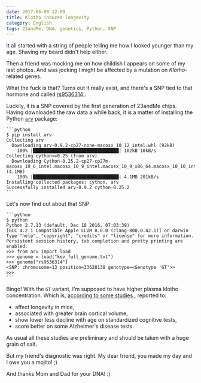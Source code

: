 ```yaml
---
date: 2017-06-08 12:00
title: Klotho induced longevity
category: English
tags: 23andMe, DNA, genetics, Python, SNP
---
```


It all started with a string of people telling me how I looked younger than my
age. Shaving my beard didn't help either.

Then a friend was mocking me on how childish I appears on some of my last
photos. And was jocking I might be affected by a mutation on *Klotho*-related
genes.

What the fuck is that? Turns out it really exist, and there's a SNP tied to
that hormone and called [rs9536314
](https://www.snpedia.com/index.php/Rs9536314).

Luckily, it is a SNP covered by the first generation of 23andMe chips. Having
downloaded the raw data a while back, it is a matter of installing the Python
[`arv`](https://github.com/cslarsen/arv) package:

    ```python
    $ pip install arv
    Collecting arv
      Downloading arv-0.9.2-cp27-none-macosx_10_12_intel.whl (92kB)
        100% |████████████████████████████████| 102kB 10kB/s
    Collecting cython>=0.25 (from arv)
      Downloading Cython-0.25.2-cp27-cp27m-macosx_10_6_intel.macosx_10_9_intel.macosx_10_9_x86_64.macosx_10_10_intel.macosx_10_10_x86_64.whl (4.1MB)
        100% |████████████████████████████████| 4.1MB 201kB/s
    Installing collected packages: cython, arv
    Successfully installed arv-0.9.2 cython-0.25.2
    ```

Let's now find out about that SNP:

    ```python
    $ python
    Python 2.7.13 (default, Dec 18 2016, 07:03:39)
    [GCC 4.2.1 Compatible Apple LLVM 8.0.0 (clang-800.0.42.1)] on darwin
    Type "help", "copyright", "credits" or "license" for more information.
    Persistent session history, tab completion and pretty printing are enabled.
    >>> from arv import load
    >>> genome = load("kev_full_genome.txt")
    >>> genome["rs9536314"]
    <SNP: chromosome=13 position=33628138 genotype=<Genotype 'GT'>>
    >>>
    ```

Bingo! With the `GT` variant, I'm supposed to have higher plasma klotho
concentration. Which is, [according to some studies
](https://www.snpedia.com/index.php/Rs9536314), reported to:

* affect longevity in mice,
* associated with greater brain cortical volume,
* show lower less decline with age on standardized cognitive tests,
* score better on some Alzheimer's disease tests.

As usual all these studies are preliminary and should be taken with a huge
grain of salt.

But my friend's diagnostic was right. My dear friend, you made my day and I owe
you a mojito! ;)

And thanks Mom and Dad for your DNA! :)
